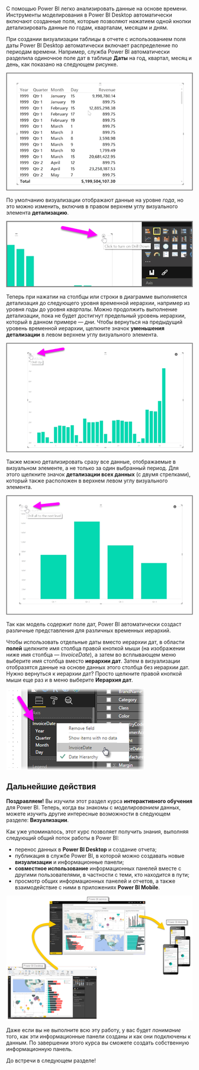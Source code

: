 С помощью Power BI легко анализировать данные на основе времени. Инструменты моделирования в Power BI Desktop автоматически включают созданные поля, которые позволяют нажатием одной кнопки детализировать данные по годам, кварталам, месяцам и дням.  

При создании визуализации таблицы в отчете с использованием поля даты Power BI Desktop автоматически включает распределение по периодам времени. Например, служба Power BI автоматически разделила одиночное поле дат в таблице **Даты** на год, квартал, месяц и день, как показано на следующем рисунке.

![](media/2-6a-explore-time-based-data/2-6a_1.png)

По умолчанию визуализации отображают данные на уровне *года*, но это можно изменить, включив в правом верхнем углу визуального элемента **детализацию**.

![](media/2-6a-explore-time-based-data/2-6a_2.png)

Теперь при нажатии на столбцы или строки в диаграмме выполняется детализация до следующего уровня временной иерархии, например из уровня *годы* до уровня *кварталы*. Можно продолжить выполнение детализации, пока не будет достигнут предельный уровень иерархии, который в данном примере — *дни*. Чтобы вернуться на предыдущий уровень временной иерархии, щелкните значок **уменьшения детализации** в левом верхнем углу визуального элемента.

![](media/2-6a-explore-time-based-data/2-6a_3.png)

Также можно детализировать сразу все данные, отображаемые в визуальном элементе, а не только за один выбранный период. Для этого щелкните значок **детализации всех данных** (с двумя стрелками), который также расположен в верхнем левом углу визуального элемента.

![](media/2-6a-explore-time-based-data/2-6a_4.png)

Так как модель содержит поле дат, Power BI автоматически создаст различные представления для различных временных иерархий.

Чтобы использовать отдельные даты вместо иерархии дат, в области **полей** щелкните имя столбца правой кнопкой мыши (на изображении ниже имя столбца — *InvoiceDate*), а затем во всплывающем меню выберите имя столбца вместо **иерархии дат**. Затем в визуализации отобразятся данные на основе данных этого столбца без иерархии дат. Нужно вернуться к иерархии дат? Просто щелкните правой кнопкой мыши еще раз и в меню выберите **Иерархия дат**.

![](media/2-6a-explore-time-based-data/2-6a_5.png)

## <a name="next-steps"></a>Дальнейшие действия
**Поздравляем!** Вы изучили этот раздел курса **интерактивного обучения** для Power BI. Теперь, когда вы знакомы с *моделированием* данных, можете изучить другие интересные возможности в следующем разделе: **Визуализации**.

Как уже упоминалось, этот курс позволяет получить знания, выполняя следующий общий поток работы в Power BI:

* перенос данных в **Power BI Desktop** и создание отчета;
* публикация в службе Power BI, в которой можно создавать новые **визуализации** и информационные панели;
* **совместное использование** информационных панелей вместе с другими пользователями, в частности с теми, кто находится в пути;
* просмотр общих информационных панелей и отчетов, а также взаимодействие с ними в приложениях **Power BI Mobile**.

![](media/2-6a-explore-time-based-data/c0a1_1.png)

Даже если вы не выполните всю эту работу, у вас будет *понимание* того, как эти информационные панели созданы и как они подключены к данным. По завершении этого курса вы сможете создать собственную информационную панель.

До встречи в следующем разделе!

